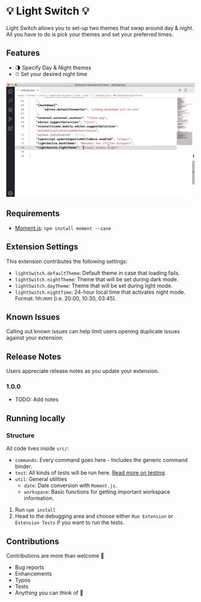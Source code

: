 # 💡 Light Switch 💡

Light Switch allows you to set-up two themes that swap around day & night. All you have to do is pick your themes and set your preferred times.

## Features

- 🌗 Specify Day & Night themes
- ⏱ Set your desired night time

![Light Switch in action](images/light-switch.gif)

## Requirements

- [Moment.js](https://momentjs.com/): `npm install moment --save`

## Extension Settings

This extension contributes the following settings:

* `lightSwitch.defaultTheme`: Default theme in case that loading fails.
* `lightSwitch.nightTheme`: Theme that will be set during dark mode.
* `lightSwitch.dayTheme`: Theme that will be set during light mode.
* `lightSwitch.nightTime`: 24-hour local time that activates night mode. Format: hh:mm (i.e. 20:00, 10:30, 03:45).

## Known Issues

Calling out known issues can help limit users opening duplicate issues against your extension.

## Release Notes

Users appreciate release notes as you update your extension.

### 1.0.0

- TODO: Add notes

## Running locally

### Structure

All code lives inside `src/`:

- `commands`: Every command goes here - Includes the generic command binder.
- `test`: All kinds of tests will be run here. [Read more on testing](https://code.visualstudio.com/api/working-with-extensions/testing-extension).
- `util`: General utilities
  - `date`: Date conversion with `Moment.js`.
  - `workspace`: Basic functions for getting important workspace information.

1. Run `npm install`
2. Head to the debugging area and choose either `Run Extension` or `Extension Tests` if you want to run the tests.

## Contributions

Contributions are more than welcome 🕺

- Bug reports
- Enhancements
- Typos
- Tests
- Anything you can think of 🎉
